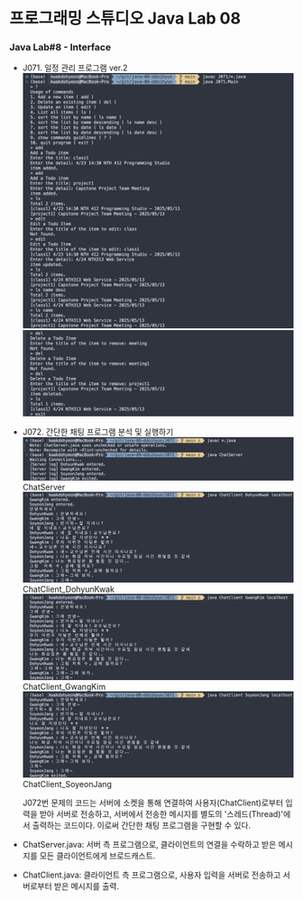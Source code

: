 # 프로그래밍 스튜디오 Java Lab 08

### Java Lab#8 - Interface
- J071. 일정 관리 프로그램 ver.2
  ![J071](./captures/J071.png)
  ![J071_1](./captures/J071_1.png)

- J072. 간단한 채팅 프로그램 분석 및 실행하기
  ![J072](./captures/J072.png)
  ChatServer
  ![J072_1](./captures/J072_1.png)
  ChatClient_DohyunKwak
  ![J072_2](./captures/J072_2.png)
  ChatClient_GwangKim
  ![J072_3](./captures/J072_3.png)
  ChatClient_SoyeonJang

  J072번 문제의 코드는 서버에 소켓을 통해 연결하여 사용자(ChatClient)로부터 입력을 받아 서버로 전송하고, 서버에서 전송한 메시지를 별도의 '스레드(Thread)'에서 출력하는 코드이다. 이로써 간단한 채팅 프로그램을 구현할 수 있다.
- ChatServer.java: 
  서버 측 프로그램으로, 클라이언트의 연결을 수락하고 받은 메시지를 모든 클라이언트에게 브로드캐스트.
- ChatClient.java: 
  클라이언트 측 프로그램으로, 사용자 입력을 서버로 전송하고 서버로부터 받은 메시지를 출력.
